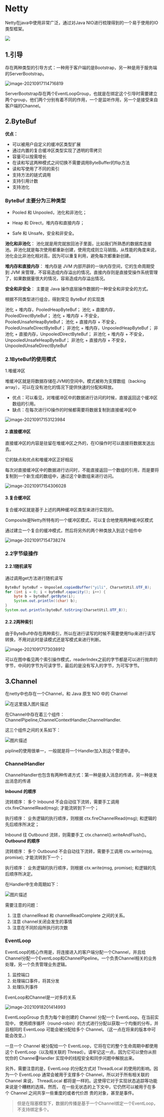 # Netty

Netty在java中使用非常广泛，通过对Java NIO进行梳理得到的一个易于使用的IO类型框架。

![](https://i.loli.net/2021/10/04/eW4uQRdOSz5NnGc.png)

## 1.引导

存在两种类型的引导方式：一种用于客户端的是Bootstrap，另一种是用于服务端的ServerBootstrap。

![image-20210917114716819](https://i.loli.net/2021/10/04/dqHcIUPWlnTQv8e.png)

ServerBootstrap存在两个EventLoopGroup，也就是在绑定这个引导时需要建立两个group，他们两个分别有着不同的作用，一个是监听作用，另一个是接受来自客户端的Channel。

## 2.ByteBuf

**优点：**

- 可以被用户自定义的缓冲区类型扩展
- 通过内置的复合缓冲区类型实现了透明的零拷贝
- 容量可以按需增长
- 在读和写这两种模式之间切换不需要调用ByteBuffer的flip方法
- 读和写使用了不同的索引
- 支持方法的链式调用
- 支持引用计数
- 支持池化

### ByteBuf 主要分为三种类型

- Pooled 和 Unpooled，池化和非池化；

- Heap 和 Direct，堆内存和直接内存；
- Safe 和 Unsafe，安全和非安全。

**池化和非池化**： 池化就是用完就放回池子里面，比如我们所熟悉的数据库连接池。非池化就是每次使用都重新创建，使用完成则立马销毁。从性能的角度来说，池化会比非池化相对高，因为可以重复利用，避免每次都重新创建。

**堆内存和直接内存**： 堆内存是 JVM 内部开辟的一块内存空间，它的生命周期受到 JVM 来管理，不容易造成内存溢出的情况。直接内存则是直接受操作系统管理了，如果数据量很大的情况，容易造成内存溢出情况。

**安全和非安全**： 主要是 Java 操作底层操作数据的一种安全和非安全的方式。



根据不同类型进行组合，得到常见 ByteBuf 的实现类

池化 + 堆内存，PooledHeapByteBuf；
池化 + 直接内存，PooledDirectByteBuf；
池化 + 堆内存 + 不安全，PooledUnsafeHeapByteBuf；
池化 + 直接内存 + 不安全，PooledUnsafeDirectByteBuf；
非池化 + 堆内存，UnpooledHeapByteBuf；
非池化 + 直接内存，UnpooledDirectByteBuf；
非池化 + 堆内存 + 不安全，UnpooledUnsafeHeapByteBuf；
非池化 + 直接内存 + 不安全，UnpooledUnsafeDirectByteBuf

### 2.1ByteBuf的使用模式

1.堆缓冲区

 堆缓冲区就是将数据存储在JVM的空间中。模式被称为支撑数组（backing array），可以在没有池化的情况下提供快速的分配和释放。

- 优点：可以看见，对堆缓冲区中的数据进行访问的时候，直接返回这个缓冲区数组的引用。
- 缺点：在每次进行IO操作的时候都需要将数据复制到直接缓冲区中

![image-20210917153123984](https://i.loli.net/2021/10/04/w7ukEUcMRSyAG6q.png)

#### 2.直接缓冲区

直接缓冲区的内容是驻留在堆缓冲区之外的，在IO操作时可以直接将数据发送出去。

它的缺点和优点和堆缓冲区正好相反

每次对直接缓冲区中的数据进行访问时，不能直接返回一个数组的引用，而是要将复制到一个新生成的数组中，通过这个新数组来进行访问。

![image-20210917154306028](https://i.loli.net/2021/10/04/mbhBUTEjwiMz2sf.png)

#### 3.复合缓冲区

复合缓冲区就是基于上述的两种缓冲区类型来进行实现的。

Composite是Netty所特有的一个缓冲区模式，可以复合地使用两种缓冲区模式

通过建立一个复合的缓冲模式，然后将另外的两个种类放入到这个组件中

![image-20210917154738274](https://i.loli.net/2021/10/04/dsQVIxqbL1EOcg4.png)

### 2.2字节级操作

#### 2.2.1随机读写

通过调用get方法进行随机读写

```java
ByteBuf byteBuf = Unpooled.copiedBuffer("yili", CharsetUtil.UTF_8);
for (int i = 0; i < byteBuf.capacity(); i++) {
    byte b = byteBuf.getByte(i);
    System.out.println((char) b);
}
System.out.println(byteBuf.toString(CharsetUtil.UTF_8));
```

#### 2.2.2两种索引

由于ByteBuf中存在两种索引，所以在进行读写的时候不需要使用flip来进行读写转换，不用对此时是读模式还是写模式来进行判断。

![image-20210917173038912](https://i.loli.net/2021/10/04/ziM6CtFr7o2ehsj.png)

可以在图中看见两个索引操作模式，readerIndex之前的字节都是可以进行抛弃的字节，中间的字节为可读字节，最后的是没有写入的字节，为可写字节。

## 3.Channel

在netty中也存在一个Channel，和 Java 原生 NIO 中的 Channel 

![在这里插入图片描述](https://i.loli.net/2021/10/04/Gt3kCwQhLA51jyH.png)



在Channel中存在着三个组件：ChannelPipeline,ChannelContextHandler,ChannelHandler.

这三个组件之间的关系如下：

![图片描述](https://i.loli.net/2021/10/04/VYunZLcR4jJGHBA.png)

pipline的使用很单一，一般就是将一个Handler加入到这个管道中。

### ChannelHandler

ChannelHandler也包含有两种传递方式：第一种是接入消息的传递，另一种是发出消息的传递

**Inbound 的顺序**

流转顺序： 多个 Inbound 不会自动往下流转，需要手工调用 ctx.fireChannelRead(msg); 才能流转到下一个；

执行顺序： 业务逻辑的执行顺序，则根据 ctx.fireChannelRead(msg); 和逻辑的先后顺序所决定；

Inbound 往 Outbound 流转，则需要手工 ctx.channel().writeAndFlush()。
**Outbound 的顺序**

流转顺序： 多个 Outbound 不会自动往下流转，需要手工调用 ctx.write(msg, promise); 才能流转到下一个；

执行顺序： 业务逻辑的执行顺序，则根据 ctx.write(msg, promise); 和逻辑的先后顺序所决定。


在Handler中生命周期如下：

![图片描述](https://i.loli.net/2021/10/04/LjgVnUq5BDGolCb.png)

需要注意的问题：

1. 注意 channelRead 和 channelReadComplete 之间的关系。
2. 注意 channel关闭会发生的事情
3. 注意在不同阶段所执行的次数

### EventLoop

EventLoop的核心作用是，将连接进入的客户端分配一个Channel，并且给Channel分配一个EventLoop和ChannelPipeline。一个负责Channel相关的业务处理，另一个负责管理业务逻辑。

1. 监控端口
2. 处理端口事件，将其分发
3. 处理队列事件

EvenLoop和Channel是一对多的关系

![image-20210918201414993](https://i.loli.net/2021/10/04/LBWgycwKEST41oC.png)

EventLoopGroup 负责为每个新创建的 Channel 分配一个 EventLoop。在当前实现中， 使用顺序循环（round-robin）的方式进行分配以获取一个均衡的分布，并且相同的 EventLoop 可能会被分配给多个 Channel。（这一点在将来的版本中可能会改变。） 

一旦一个 Channel 被分配给一个 EventLoop，它将在它的整个生命周期中都使用这个 EventLoop（以及相关联的 Thread）。请牢记这一点，因为它可以使你从担忧你的 ChannelHandler 实现中的线程安全和同步问题中解脱出来。 

另外，需要注意的是，EventLoop 的分配方式对 ThreadLocal 的使用的影响。因为一个 EventLoop 通常会被用于支撑多个 Channel，所以对于所有相关联的 Channel 来说， ThreadLocal 都将是一样的。这使得它对于实现状态追踪等功能来说是个糟糕的选择。然而， 在一些无状态的上下文中，它仍然可以被用于在多个 Channel 之间共享一些重度的或者代价昂 贵的对象，甚至是事件。

> 但是在阻塞模型下，数据的传播是基于一个Channel绑定一个EventLoop，不支持绑定多个。



